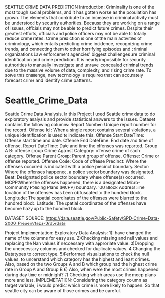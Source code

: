SEATTLE CRIME DATA PREDICTION
Introduction:
Criminality is one of the most tough social problems, and it has gotten worse as the population has grown. The elements that contribute to an increase in criminal activity must be understood by security authorities. Because they are working on a range of issues, officials may not be able to predict future crimes. Despite their greatest efforts, officials and police officers may not be able to totally reduce crime rates. Crime prediction is one of the main activities of criminology, which entails predicting crime incidence, recognizing crime trends, and connecting them to other horrifying episodes and criminal organizations.Law enforcement agencies' biggest challenges are criminal identification and crime prediction. It is nearly impossible for security authorities to manually investigate and unravel concealed criminal trends due to the massive volume of data, complexity, and rising crime rate. To solve this challenge, new technology is required that can accurately forecast crime and identify crime patterns.
# Seattle_Crime_Data

Seattle Crime Data Analysis. In this Project I used Seattle crime data to do exploratory analysis and provide statistical answers to the issues. 
Dataset contains the following columns: Report Number: Unique report number for the record. 
Offense Id : When a single report contains several violations, a unique identification is used to indicate this.
Offense Start DateTime: Offense start time and date.
Offense End DateTime: End date and time of offense.
Report DateTime: Date and time the offenses was reported.
Group A B: offense group
Crime Against Category: offense crime of each category.
Offense Parent Group: Parent group of offense.
Offense: Crime or offense reported.
Offense Code: Code of offense
Precinct: Where the offenses occurred is indicated with a police precinct boundary.
Sector: Where the offenses happened, a police sector boundary was designated.
Beat: Designated police sector boundary where offense(s) occurred.
MCPP:Where the offenses happened, there is a designated Micro-Community Policing Plans (MCPP) boundary.
100 Block Address:The location of the offenses has been obfuscated to the hundred block.
Longitude: The spatial coordinates of the offenses were blurred to the hundred block.
Latitude: The spatial coordinates of the offenses have become hazy up to the hundred block.

DATASET SOURCE:
https://data.seattle.gov/Public-Safety/SPD-Crime-Data-2008-Present/tazs-3rd5/data

Project Implementation:
Exploratory Data Analysis:
1)I have changed the name of the columns for easy use.
2)Checking missing and null values and replacing the Nan values if neccessary with approriate value.
3)Dropping the uneccessary columns and checked for duplicate values.
4)Changing the Datatypes to correct type.
5)Performed visualizations to check the null values, to understand which category has the highest and least crimes. Also, based on the two Groups A and B which group had the highest crime rate in Group A and Group B
6) Also, when were the most crimes happened during day time or midnight?
7) Checking which areas use the mccp plans more and less.
IMPLEMETATION:
Considering the category column as target variable, i would predict which crime is more likely to happen. So that seattle city can be aware of those crimes and be careful.
